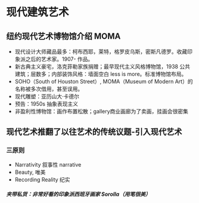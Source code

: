 # 现代建筑艺术
## 纽约现代艺术博物馆介绍 MOMA
* 现代设计大师藏品最多：柯布西耶，莱特，格罗皮乌斯，密斯凡德罗。收藏印象派之后的艺术家。1907- 作品。
* 新古典主义豪宅，洛克菲勒家族捐赠；最早现代主义风格博物馆，1938 公共建筑；层数多；内部装饰风格：墙面空白 less is more。标准博物馆布局。
* SOHO（South of Houston Street）, MOMA（Museum of Modern Art）的名称被多次借用，甚至误用。
* 现代雕塑：亚历山大·卡德尔
* 预告：1950s 抽象表现主义 
* 非盈利性博物馆：画作布置松散；gallery商业画廊为了卖画，挂画会很密集
## 现代艺术推翻了以往艺术的传统议题-引入现代艺术
### 三原则
* Narrativity 叙事性 narrative
* Beauty, 唯美 
* Recording Reality 纪实
##### 夹带私货：非常好看的印象派西班牙画家 Sorolla（用笔很美）
 
